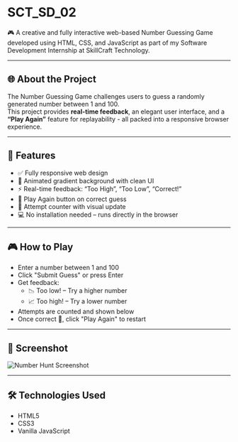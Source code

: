 # SCT_SD_02
🎮 A creative and fully interactive web-based Number Guessing Game developed using HTML, CSS, and JavaScript as part of my Software Development Internship at SkillCraft Technology.

---

## 🌐 About the Project

The Number Guessing Game challenges users to guess a randomly generated number between 1 and 100.  
This project provides **real-time feedback**, an elegant user interface, and a **“Play Again”** feature for replayability - all packed into a responsive browser experience.

---

## 🚀 Features

- ✅ Fully responsive web design
- 🎨 Animated gradient background with clean UI
- ⚡ Real-time feedback: “Too High”, “Too Low”, “Correct!”
- 🔁 Play Again button on correct guess
- 🧠 Attempt counter with visual update
- 💻 No installation needed – runs directly in the browser

---

## 🎮 How to Play

- Enter a number between 1 and 100
- Click "Submit Guess" or press Enter
- Get feedback:
  - 📉 Too low! – Try a higher number
  - 📈 Too high! – Try a lower number
- Attempts are counted and shown below
- Once correct 🎉, click "Play Again" to restart

---

## 📸 Screenshot

![Number Hunt Screenshot](assets/Screenshot%202025-07-25%20120505.png)

---

## 🛠️ Technologies Used

- HTML5
- CSS3
- Vanilla JavaScript


